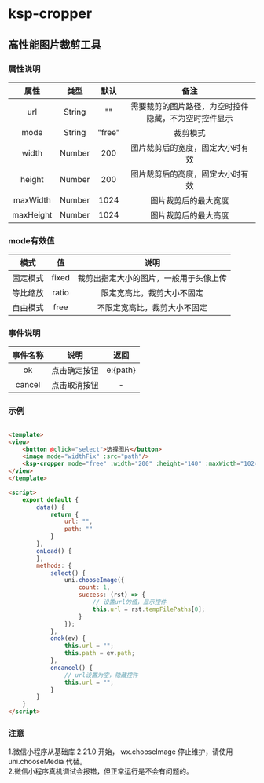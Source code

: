 # ksp-cropper

## 高性能图片裁剪工具

### 属性说明
|属性         |类型     |默认     |备注      |
| :--------: | :-----: | :----:  | :----:  |
| url        |String   |   ""    | 需要裁剪的图片路径，为空时控件隐藏，不为空时控件显示|
| mode       |String   | "free"  | 裁剪模式|
| width      |Number   | 200     | 图片裁剪后的宽度，固定大小时有效|
| height     |Number   | 200     | 图片裁剪后的高度，固定大小时有效|
| maxWidth   |Number   | 1024    | 图片裁剪后的最大宽度 |
| maxHeight  |Number   | 1024    | 图片裁剪后的最大高度 |

### mode有效值

| 模式     |值       |说明   |
| :-----: | :-----: | :----: |
| 固定模式 |fixed    | 裁剪出指定大小的图片，一般用于头像上传    |
| 等比缩放 |ratio    | 限定宽高比，裁剪大小不固定  |
| 自由模式 |free     | 不限定宽高比，裁剪大小不固定  | 

### 事件说明
|事件名称     |说明     |返回     |
| :--------: | :-----: | :----:  |
| ok        |点击确定按钮   |   e:{path}    |
| cancel      |点击取消按钮  | -   |


### 示例

```html

<template>
<view>
	<button @click="select">选择图片</button>
	<image mode="widthFix" :src="path"/>
	<ksp-cropper mode="free" :width="200" :height="140" :maxWidth="1024" :maxHeight="1024" :url="url" @cancel="oncancel" @ok="onok"></ksp-cropper>
</view>
</template>

<script>
	export default {
		data() {
			return {
				url: "",
				path: ""
			}
		},
		onLoad() {
		},
		methods: {
			select() {
				uni.chooseImage({
					count: 1,
					success: (rst) => {
						// 设置url的值，显示控件
						this.url = rst.tempFilePaths[0];
					}
				});
			},
			onok(ev) {
				this.url = "";
				this.path = ev.path;
			},
			oncancel() {
				// url设置为空，隐藏控件
				this.url = "";
			}
		}
	}
</script>
```

### 注意
1.微信小程序从基础库 2.21.0 开始， wx.chooseImage 停止维护，请使用 uni.chooseMedia 代替。<br/>
2.微信小程序真机调试会报错，但正常运行是不会有问题的。